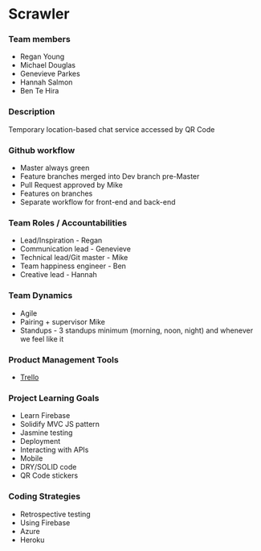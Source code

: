 # Scrawler

### Team members

- Regan Young
- Michael Douglas
- Genevieve Parkes
- Hannah Salmon
- Ben Te Hira

### Description
Temporary location-based chat service accessed by QR Code

### Github workflow
 * Master always green
 * Feature branches merged into Dev branch pre-Master
 * Pull Request approved by Mike
 * Features on branches
 * Separate workflow for front-end and back-end

### Team Roles / Accountabilities
 * Lead/Inspiration - Regan
 * Communication lead - Genevieve
 * Technical lead/Git master - Mike
 * Team happiness engineer - Ben
 * Creative lead - Hannah

### Team Dynamics
 * Agile
 * Pairing + supervisor Mike
 * Standups - 3 standups minimum (morning, noon, night) and whenever we feel like it

### Product Management Tools
 * [Trello](https://trello.com/b/77FxEPBI/scrawler)

### Project Learning Goals
 * Learn Firebase
 * Solidify MVC JS pattern
 * Jasmine testing
 * Deployment
 * Interacting with APIs
 * Mobile
 * DRY/SOLID code
 * QR Code stickers

### Coding Strategies
 * Retrospective testing
 * Using Firebase
 * Azure
 * Heroku
 
